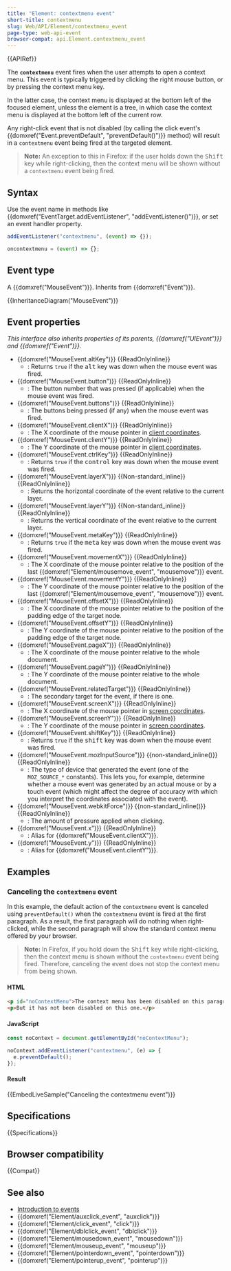 ```yaml
---
title: "Element: contextmenu event"
short-title: contextmenu
slug: Web/API/Element/contextmenu_event
page-type: web-api-event
browser-compat: api.Element.contextmenu_event
---
```


{{APIRef}}

The **`contextmenu`** event fires when the user attempts to open a context menu. This event is typically triggered by clicking the right mouse button, or by pressing the context menu key.

In the latter case, the context menu is displayed at the bottom left of the focused element, unless the element is a tree, in which case the context menu is displayed at the bottom left of the current row.

Any right-click event that is not disabled (by calling the click event's {{domxref("Event.preventDefault", "preventDefault()")}} method) will result in a `contextmenu` event being fired at the targeted element.

> **Note:** An exception to this in Firefox: if the user holds down the <kbd>Shift</kbd> key while right-clicking, then the context menu will be shown without a `contextmenu` event being fired.

## Syntax

Use the event name in methods like {{domxref("EventTarget.addEventListener", "addEventListener()")}}, or set an event handler property.

```js
addEventListener("contextmenu", (event) => {});

oncontextmenu = (event) => {};
```

## Event type

A {{domxref("MouseEvent")}}. Inherits from {{domxref("Event")}}.

{{InheritanceDiagram("MouseEvent")}}

## Event properties

_This interface also inherits properties of its parents, {{domxref("UIEvent")}} and {{domxref("Event")}}._

- {{domxref("MouseEvent.altKey")}} {{ReadOnlyInline}}
  - : Returns `true` if the <kbd>alt</kbd> key was down when the mouse event was fired.
- {{domxref("MouseEvent.button")}} {{ReadOnlyInline}}
  - : The button number that was pressed (if applicable) when the mouse event was fired.
- {{domxref("MouseEvent.buttons")}} {{ReadOnlyInline}}
  - : The buttons being pressed (if any) when the mouse event was fired.
- {{domxref("MouseEvent.clientX")}} {{ReadOnlyInline}}
  - : The X coordinate of the mouse pointer in [client coordinates](/en-US/docs/Web/CSS/CSSOM_view/Coordinate_systems#client).
- {{domxref("MouseEvent.clientY")}} {{ReadOnlyInline}}
  - : The Y coordinate of the mouse pointer in [client coordinates](/en-US/docs/Web/CSS/CSSOM_view/Coordinate_systems#client).
- {{domxref("MouseEvent.ctrlKey")}} {{ReadOnlyInline}}
  - : Returns `true` if the <kbd>control</kbd> key was down when the mouse event was fired.
- {{domxref("MouseEvent.layerX")}} {{Non-standard_inline}} {{ReadOnlyInline}}
  - : Returns the horizontal coordinate of the event relative to the current layer.
- {{domxref("MouseEvent.layerY")}} {{Non-standard_inline}} {{ReadOnlyInline}}
  - : Returns the vertical coordinate of the event relative to the current layer.
- {{domxref("MouseEvent.metaKey")}} {{ReadOnlyInline}}
  - : Returns `true` if the <kbd>meta</kbd> key was down when the mouse event was fired.
- {{domxref("MouseEvent.movementX")}} {{ReadOnlyInline}}
  - : The X coordinate of the mouse pointer relative to the position of the last {{domxref("Element/mousemove_event", "mousemove")}} event.
- {{domxref("MouseEvent.movementY")}} {{ReadOnlyInline}}
  - : The Y coordinate of the mouse pointer relative to the position of the last {{domxref("Element/mousemove_event", "mousemove")}} event.
- {{domxref("MouseEvent.offsetX")}} {{ReadOnlyInline}}
  - : The X coordinate of the mouse pointer relative to the position of the padding edge of the target node.
- {{domxref("MouseEvent.offsetY")}} {{ReadOnlyInline}}
  - : The Y coordinate of the mouse pointer relative to the position of the padding edge of the target node.
- {{domxref("MouseEvent.pageX")}} {{ReadOnlyInline}}
  - : The X coordinate of the mouse pointer relative to the whole document.
- {{domxref("MouseEvent.pageY")}} {{ReadOnlyInline}}
  - : The Y coordinate of the mouse pointer relative to the whole document.
- {{domxref("MouseEvent.relatedTarget")}} {{ReadOnlyInline}}
  - : The secondary target for the event, if there is one.
- {{domxref("MouseEvent.screenX")}} {{ReadOnlyInline}}
  - : The X coordinate of the mouse pointer in [screen coordinates](/en-US/docs/Web/CSS/CSSOM_view/Coordinate_systems#screen).
- {{domxref("MouseEvent.screenY")}} {{ReadOnlyInline}}
  - : The Y coordinate of the mouse pointer in [screen coordinates](/en-US/docs/Web/CSS/CSSOM_view/Coordinate_systems#screen).
- {{domxref("MouseEvent.shiftKey")}} {{ReadOnlyInline}}
  - : Returns `true` if the <kbd>shift</kbd> key was down when the mouse event was fired.
- {{domxref("MouseEvent.mozInputSource")}} {{non-standard_inline()}} {{ReadOnlyInline}}
  - : The type of device that generated the event (one of the `MOZ_SOURCE_*` constants).
    This lets you, for example, determine whether a mouse event was generated by an actual mouse or by a touch event (which might affect the degree of accuracy with which you interpret the coordinates associated with the event).
- {{domxref("MouseEvent.webkitForce")}} {{non-standard_inline()}} {{ReadOnlyInline}}
  - : The amount of pressure applied when clicking.
- {{domxref("MouseEvent.x")}} {{ReadOnlyInline}}
  - : Alias for {{domxref("MouseEvent.clientX")}}.
- {{domxref("MouseEvent.y")}} {{ReadOnlyInline}}
  - : Alias for {{domxref("MouseEvent.clientY")}}.

## Examples

### Canceling the `contextmenu` event

In this example, the default action of the `contextmenu` event is canceled using `preventDefault()` when the `contextmenu` event is fired at the first paragraph. As a result, the first paragraph will do nothing when right-clicked, while the second paragraph will show the standard context menu offered by your browser.

> **Note:** In Firefox, if you hold down the <kbd>Shift</kbd> key while right-clicking, then the context menu is shown without the `contextmenu` event being fired. Therefore, canceling the event does not stop the context menu from being shown.

#### HTML

```html
<p id="noContextMenu">The context menu has been disabled on this paragraph.</p>
<p>But it has not been disabled on this one.</p>
```

#### JavaScript

```js
const noContext = document.getElementById("noContextMenu");

noContext.addEventListener("contextmenu", (e) => {
  e.preventDefault();
});
```

#### Result

{{EmbedLiveSample("Canceling the contextmenu event")}}

## Specifications

{{Specifications}}

## Browser compatibility

{{Compat}}

## See also

- [Introduction to events](/en-US/docs/Learn/JavaScript/Building_blocks/Events)
- {{domxref("Element/auxclick_event", "auxclick")}}
- {{domxref("Element/click_event", "click")}}
- {{domxref("Element/dblclick_event", "dblclick")}}
- {{domxref("Element/mousedown_event", "mousedown")}}
- {{domxref("Element/mouseup_event", "mouseup")}}
- {{domxref("Element/pointerdown_event", "pointerdown")}}
- {{domxref("Element/pointerup_event", "pointerup")}}

